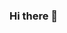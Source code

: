 ### Hi there 👋

<!--
**thierryH91200/thierryH91200** is a ✨ _special_ ✨ repository because its `README.md` (this file) appears on your GitHub profile.

Here are some ideas to get you started:

Hi there 👋

I am a Software Developer working in Bergerac, FR


[![Anurag's GitHub stats](https://github-readme-stats.vercel.app/api?username=thierryH91200)](https://github.com/thierryH91200/github-readme-stats)

